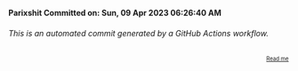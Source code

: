 **Parixshit Committed on: Sun, 09 Apr 2023 06:26:40 AM** <!-- 484326be-d567-489a-9f8d-e19831285d11 -->

###### This is an automated commit generated by a GitHub Actions workflow.

<div align="right"><sub><sup><a href="https://github.com/Parixshit/AutoCommit.git">Read me</a></sup></sub></div>
